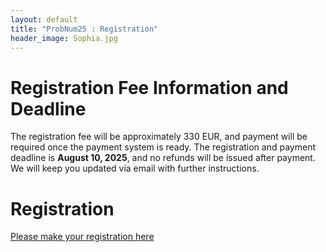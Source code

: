 ```yaml
---
layout: default
title: "ProbNum25 : Registration"
header_image: Sophia.jpg
---
```


# Registration Fee Information and Deadline
The registration fee will be approximately 330 EUR, and payment will be required once the payment system is ready. The registration and payment deadline is **August 10, 2025**, and no refunds will be issued after payment. We will keep you updated via email with further instructions.  

# Registration
[Please make your registration here](https://docs.google.com/forms/d/e/1FAIpQLSfqxgl9gLVwdIZXJzY1VMEJKKpfC-DbU-lVVFc9iBt62riEPA/viewform?usp=header)

